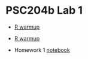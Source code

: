 # PSC204b Lab 1
* [R warmup](../homework/homework1.Rmd)  
* [R warmup](https://raw.githubusercontent.com/jdstokes/PSC204b/master/labs/Lab1_warmup.Rmd)  


* Homework 1
    [notebook](../homework/homework1.Rmd)

    






